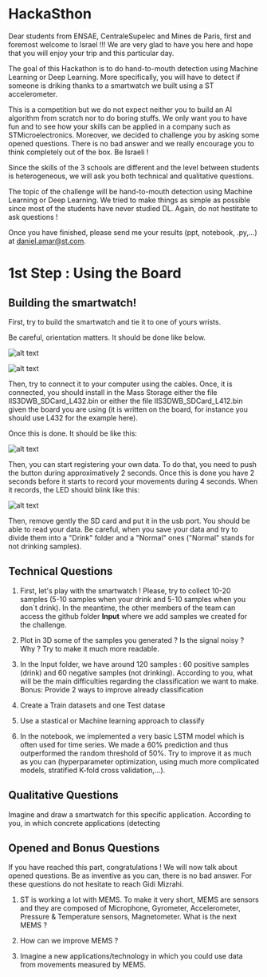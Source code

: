 # HackaSthon

Dear students from ENSAE, CentraleSupelec and Mines de Paris, first and foremost welcome to Israel !!! We are very glad to have you here and hope that you will enjoy your trip and this particular day. 

The goal of this Hackathon is to do hand-to-mouth detection using Machine Learning or Deep Learning. More specifically, you will have to detect if someone is driking thanks to a smartwatch we built using a ST accelerometer. 

This is a competition but we do not expect neither you to build an AI algorithm from scratch nor to do boring stuffs. We only want you to have fun and to see how your skills can be applied in a company such as STMicroelectronics. Moreover, we decided to challenge you by asking some opened questions. There is no bad answer and we really encourage you to think completely out of the box. Be Israeli !

Since the skills of the 3 schools are different and the level between students is heterogeneous, we will ask you both technical and qualitative questions. 

The topic of the challenge will be hand-to-mouth detection using Machine Learning or Deep Learning. We tried to make things as simple as possible since most of the students have never studied DL. Again, do not hestitate to ask questions !

Once you have finished, please send me your results (ppt, notebook, .py,...) at daniel.amar@st.com.


# 1st Step : Using the Board

## Building the smartwatch!


First, try to build the smartwatch and tie it to one of yours wrists.

Be careful, orientation matters. It should be done like below.

![alt text](https://github.com/danielAmar02/HackaSthon/blob/main/image001.jpg?raw=true)



![alt text](https://github.com/danielAmar02/HackaSthon/blob/main/image002.jpg?raw=true)


Then, try to connect it to your computer using the cables. Once, it is connected, you should install in the Mass Storage either the file IIS3DWB_SDCard_L432.bin or either the file IIS3DWB_SDCard_L412.bin given the board you are using (it is written on the board, for instance you should use L432 for the example here). 


Once this is done. It should be like this:


![alt text](https://github.com/danielAmar02/HackaSthon/blob/main/Ready.gif?raw=true)




Then, you can start registering your own data. To do that, you need to push the button during approximatively 2 seconds. Once this is done you have 2 seconds before it starts to record your movements during 4 seconds. When it records, the LED should blink like this:

![alt text](https://github.com/danielAmar02/HackaSthon/blob/main/Recording.gif?raw=true)


Then, remove gently the SD card and put it in the usb port. You should be able to read your data. Be careful, when you save your data and try to divide them into a "Drink" folder and a "Normal" ones ("Normal" stands for not drinking samples).



## Technical Questions


1. First, let's play with the smartwatch ! Please, try to collect 10-20 samples (5-10 samples when your drink and 5-10 samples when you don`t drink). In the meantime, the other members of the team can access the github folder **Input** where we add samples we created for the challenge.


2. Plot in 3D some of the samples you generated ? Is the signal noisy ? Why ? Try to make it much more readable. 


3. In the Input folder, we have around 120 samples : 60 positive samples (drink) and 60 negative samples (not drinking). According to you, what will be the main difficulties regarding the classification we want to make.
Bonus: Provide 2 ways to improve already classification

4. Create a Train datasets and one Test datase

5. Use a stastical or Machine learning approach to classify 

6. In the notebook, we implemented a very basic LSTM model which is often used for time series. We made a 60\% prediction and thus outperformed the random threshold of 50\%. Try to improve it as much as you can (hyperparameter optimization, using much more complicated models, stratified K-fold cross validation,...).  

## Qualitative Questions

Imagine and draw a smartwatch for this specific application. According to you, in which concrete applications (detecting 


## Opened and Bonus Questions

If you have reached this part, congratulations ! We will now talk about opened questions. Be as inventive as you can, there is no bad answer. For these questions do not hesitate to reach Gidi Mizrahi. 

1. ST is working a lot with MEMS. To make it very short, MEMS are sensors and they are composed of Microphone, Gyrometer, Accelerometer, Pressure & Temperature sensors, Magnetometer. What is the next MEMS ? 

2. How can we improve MEMS ?

3. Imagine a new applications/technology in which you could use data from movements measured by MEMS. 































